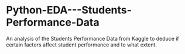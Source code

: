 # Python-EDA---Students-Performance-Data
An analysis of the Students Performance Data from Kaggle to deduce if certain factors affect student performance and to what extent. 
